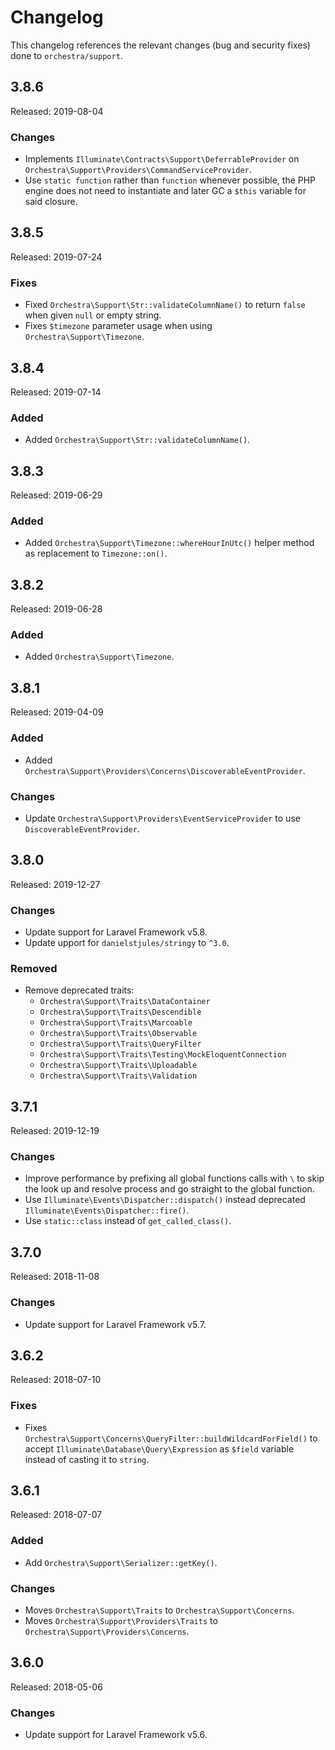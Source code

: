 # Changelog

This changelog references the relevant changes (bug and security fixes) done to `orchestra/support`.

## 3.8.6

Released: 2019-08-04

### Changes

* Implements `Illuminate\Contracts\Support\DeferrableProvider` on `Orchestra\Support\Providers\CommandServiceProvider`.
* Use `static function` rather than `function` whenever possible, the PHP engine does not need to instantiate and later GC a `$this` variable for said closure.

## 3.8.5

Released: 2019-07-24

### Fixes

* Fixed `Orchestra\Support\Str::validateColumnName()` to return `false` when given `null` or empty string.
* Fixes `$timezone` parameter usage when using `Orchestra\Support\Timezone`.

## 3.8.4

Released: 2019-07-14

### Added

* Added `Orchestra\Support\Str::validateColumnName()`.

## 3.8.3

Released: 2019-06-29

### Added

* Added `Orchestra\Support\Timezone::whereHourInUtc()` helper method as replacement to `Timezone::on()`.

## 3.8.2

Released: 2019-06-28

### Added

* Added `Orchestra\Support\Timezone`.

## 3.8.1

Released: 2019-04-09

### Added

* Added `Orchestra\Support\Providers\Concerns\DiscoverableEventProvider`.

### Changes

* Update `Orchestra\Support\Providers\EventServiceProvider` to use `DiscoverableEventProvider`.

## 3.8.0

Released: 2019-12-27

### Changes

* Update support for Laravel Framework v5.8.
* Update upport for `danielstjules/stringy` to `^3.0`.

### Removed

* Remove deprecated traits:
    - `Orchestra\Support\Traits\DataContainer`
    - `Orchestra\Support\Traits\Descendible`
    - `Orchestra\Support\Traits\Marcoable`
    - `Orchestra\Support\Traits\Observable`
    - `Orchestra\Support\Traits\QueryFilter`
    - `Orchestra\Support\Traits\Testing\MockEloquentConnection`
    - `Orchestra\Support\Traits\Uploadable`
    - `Orchestra\Support\Traits\Validation`

## 3.7.1

Released: 2019-12-19

### Changes

* Improve performance by prefixing all global functions calls with `\` to skip the look up and resolve process and go straight to the global function.
* Use `Illuminate\Events\Dispatcher::dispatch()` instead deprecated `Illuminate\Events\Dispatcher::fire()`.
* Use `static::class` instead of `get_called_class()`.

## 3.7.0

Released: 2018-11-08

### Changes

* Update support for Laravel Framework v5.7.

## 3.6.2

Released: 2018-07-10

### Fixes

* Fixes `Orchestra\Support\Concerns\QueryFilter::buildWildcardForField()` to accept `Illuminate\Database\Query\Expression` as `$field` variable instead of casting it to `string`.

## 3.6.1

Released: 2018-07-07

### Added

* Add `Orchestra\Support\Serializer::getKey()`.

### Changes

* Moves `Orchestra\Support\Traits` to `Orchestra\Support\Concerns`.
* Moves `Orchestra\Support\Providers\Traits` to `Orchestra\Support\Providers\Concerns`.

## 3.6.0

Released: 2018-05-06

### Changes

* Update support for Laravel Framework v5.6.

